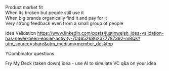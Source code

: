 Product market fit  
When its broken but people still use it  
When big brands organically find it and pay for it  
Very strong feedback even from a small group of people

Idea Validation
https://www.linkedin.com/posts/justinwelsh_idea-validation-has-never-been-easier-activity-7046526862377787392-mBQk?utm_source=share&utm_medium=member_desktop

YCombinator questions

Fry My Deck (taken down) idea - use AI to simulate VC q&a on your idea